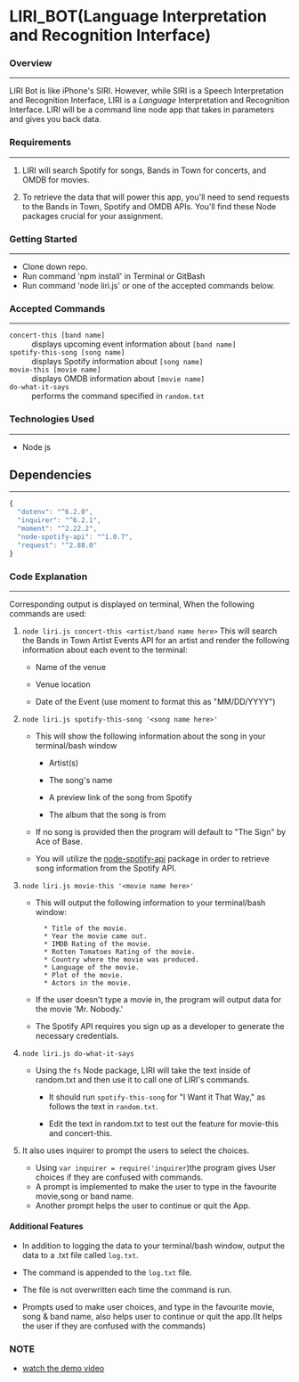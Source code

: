 # LIRI_BOT(Language Interpretation and Recognition Interface)
### Overview
---
LIRI Bot is like iPhone's SIRI. However, while SIRI is a Speech Interpretation and Recognition Interface, LIRI is a _Language_ Interpretation and Recognition Interface. LIRI will be a command line node app that takes in parameters and gives you back data.

### Requirements
---
1. LIRI will search Spotify for songs, Bands in Town for concerts, and OMDB for movies.

2. To retrieve the data that will power this app, you'll need to send requests to the Bands in Town, Spotify and OMDB APIs. You'll find these Node packages crucial for your assignment.

### Getting Started
---
* Clone down repo.
* Run command 'npm install' in Terminal or GitBash
* Run command 'node liri.js' or one of the accepted commands below.

### Accepted Commands
---

<dl>
  <dt><code>concert-this [band name]</code></dt>
  <dd>displays upcoming event information about <code>[band name]</code></dd>
  <dt><code>spotify-this-song [song name]</code></dt>
  <dd>displays Spotify information about <code>[song name]</code></dd>
  <dt><code>movie-this [movie name]</code></dt>
  <dd>displays OMDB information about <code>[movie name]</code></dd>
  <dt><code>do-what-it-says</code></dt>
  <dd>performs the command specified in <code>random.txt</code></dd>
</dl>

### Technologies Used
---
* Node js


## Dependencies
---
```js
{
  "dotenv": "^6.2.0",
  "inquirer": "^6.2.1",
  "moment": "^2.22.2",
  "node-spotify-api": "^1.0.7",
  "request": "^2.88.0"
}
```
### Code Explanation
---
Corresponding output is displayed on terminal, When the following commands are used:
1. `node liri.js concert-this <artist/band name here>`
This will search the Bands in Town Artist Events API for an artist and render the following information about each event to the terminal:

     * Name of the venue

     * Venue location

     * Date of the Event (use moment to format this as "MM/DD/YYYY")
2. `node liri.js spotify-this-song '<song name here>'`

   * This will show the following information about the song in your terminal/bash window

     * Artist(s)

     * The song's name

     * A preview link of the song from Spotify

     * The album that the song is from

   * If no song is provided then the program will default to "The Sign" by Ace of Base.
   * You will utilize the [node-spotify-api](https://www.npmjs.com/package/node-spotify-api) package in order to retrieve song information from the Spotify API.
3. `node liri.js movie-this '<movie name here>'`

   * This will output the following information to your terminal/bash window:

     ```
       * Title of the movie.
       * Year the movie came out.
       * IMDB Rating of the movie.
       * Rotten Tomatoes Rating of the movie.
       * Country where the movie was produced.
       * Language of the movie.
       * Plot of the movie.
       * Actors in the movie.
     ```

   * If the user doesn't type a movie in, the program will output data for the movie 'Mr. Nobody.'

   * The Spotify API requires you sign up as a developer to generate the necessary credentials.
4. `node liri.js do-what-it-says`

   * Using the `fs` Node package, LIRI will take the text inside of random.txt and then use it to call one of LIRI's commands.

     * It should run `spotify-this-song` for "I Want it That Way," as follows the text in `random.txt`.

     * Edit the text in random.txt to test out the feature for movie-this and concert-this.

5. It also uses inquirer to prompt the users to select the choices.
    * Using `var inquirer = require('inquirer`)the program gives User choices if they are confused with commands.
    * A prompt is implemented to make the user to type in the favourite movie,song or band name.
    * Another prompt helps the user to continue or quit the App.
#### Additional Features

* In addition to logging the data to your terminal/bash window, output the data to a .txt file called `log.txt`.

* The command is appended to the `log.txt` file. 

* The file is not overwritten each time the command is run.

* Prompts used to make user choices, and type in the favourite movie, song & band name, also helps user to continue or quit the app.(It helps the user if they are confused with the commands)

### NOTE
* [watch the demo video](https://drive.google.com/file/d/1fCxJCBItGf471Iui5vDy2oUa1_tobGib/view?usp=sharing)



